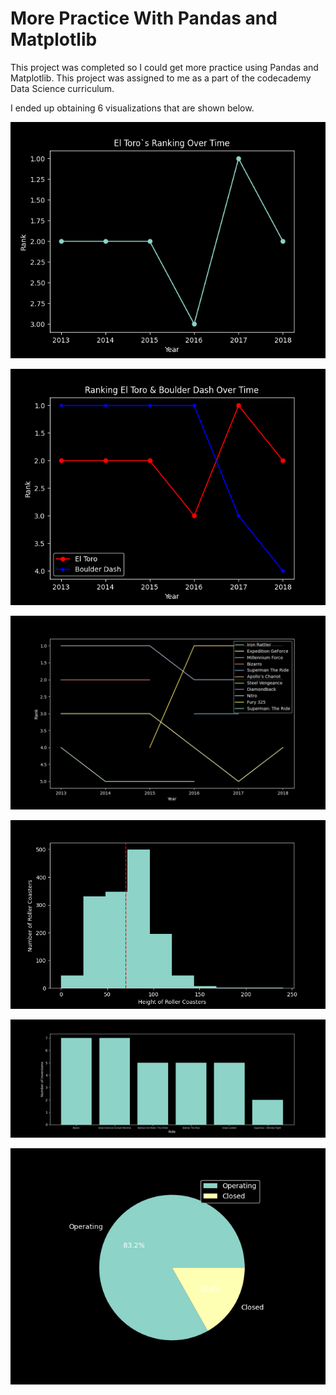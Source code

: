 # More Practice With Pandas and Matplotlib

This project was completed so I could get more practice using Pandas and Matplotlib. This project was assigned to me as a part of the codecademy Data Science curriculum. 

I ended up obtaining 6 visualizations that are shown below. 

![img1](https://github.com/omcevoy/exPandas/blob/master/rollercoaster/img/fig1.png)

![img2](https://github.com/omcevoy/exPandas/blob/master/rollercoaster/img/fig2.png)

![img3](https://github.com/omcevoy/exPandas/blob/master/rollercoaster/img/fig3.png)

![img4](https://github.com/omcevoy/exPandas/blob/master/rollercoaster/img/fig4.png)

![img5](https://github.com/omcevoy/exPandas/blob/master/rollercoaster/img/fig5.png)

![img6](https://github.com/omcevoy/exPandas/blob/master/rollercoaster/img/fig6.png)



